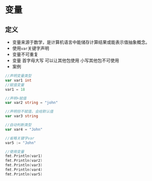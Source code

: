 # 变量

## 定义
+ 变量来源于数学，是计算机语言中能储存计算结果或能表示值抽象概念。
+ 使用```var```关键字声明
+ 变量不可重复
+ 变量 首字母大写 可以让其他包使用 小写其他包不可使用
+ 案例
```go
//声明变量类型
var var1 int
//赋值变量
var1 = 18

//声明+赋值
var var2 string = "john"

//声明但不赋值，会给默认值
var var3 string 

//自动判断类型
var var4 = "John"

//省略关键字var 
var5 := "John"

//使用变量
fmt.Println(var1)
fmt.Println(var2)
fmt.Println(var3)
fmt.Println(var4)
fmt.Println(var5)
```